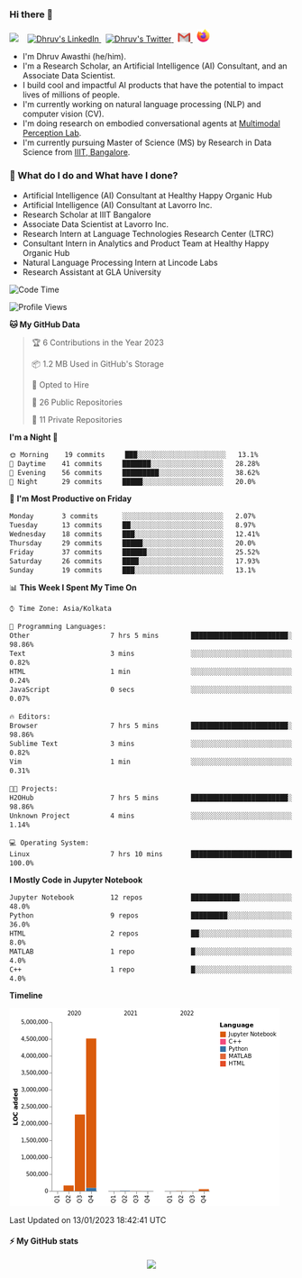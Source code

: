 ### Hi there 👋
![](https://komarev.com/ghpvc/?username=DhruvAwasthi&style=flat&label=VISITORS)&nbsp; &nbsp; 
<a href="https://www.linkedin.com/in/dhruv-awasthi/">
  <img alt="Dhruv's LinkedIn" width="22px" src="https://raw.githubusercontent.com/peterthehan/peterthehan/master/assets/linkedin.svg" />
</a> &nbsp; 
<a href="https://twitter.com/_dhruvawasthi">
  <img alt="Dhruv's Twitter" width="22px" src="https://raw.githubusercontent.com/peterthehan/peterthehan/master/assets/twitter.svg" >
</a> &nbsp; 
<a href="mailto: dhruvawasthicc@gmail.com">
  <img alt="Dhruv's Email" width="22px" src="https://github.com/raivo-otp/issuer-icons/blob/f2007535e72276907bb7d9b64c31304c83c0f043/vectors/google.com/google-gmail.svg">
</a> &nbsp;
<a href="http://dhruvawasthi.com">
  <img alt="Dhruv's Website" width="22px" src="https://github.com/raivo-otp/issuer-icons/blob/f2007535e72276907bb7d9b64c31304c83c0f043/vectors/firefox.com/firefox.svg">
</a>
  
- I'm Dhruv Awasthi (he/him).  
- I'm a Research Scholar, an Artificial Intelligence (AI) Consultant, and an Associate Data Scientist.   
- I build cool and impactful AI products that have the potential to impact lives of millions of people.   
- I'm currently working on natural language processing (NLP) and computer vision (CV).  
- I'm doing research on embodied conversational agents at [Multimodal Perception Lab](http://mpl.iiitb.ac.in/).    
- I'm currently pursuing Master of Science (MS) by Research in Data Science from [IIIT, Bangalore](https://www.iiitb.ac.in/).   


### 🌱 What do I do and What have I done? 
- Artificial Intelligence (AI) Consultant at Healthy Happy Organic Hub
- Artificial Intelligence (AI) Consultant at Lavorro Inc.
- Research Scholar at IIIT Bangalore
- Associate Data Scientist at Lavorro Inc.
- Research Intern at Language Technologies Research Center (LTRC)
- Consultant Intern in Analytics and Product Team at Healthy Happy Organic Hub
- Natural Language Processing Intern at Lincode Labs
- Research Assistant at GLA University


<!-- ### 📫 How to reach me?
- [LinkedIn](https://www.linkedin.com/in/dhruv-awasthi/) 
- [Twitter](https://twitter.com/_dhruvawasthi) 
- [Website](http://dhruvawasthi.com)
- [Email](dhruvawasthicc@gmail.com)  -->

<!-- #### 📊 This week I spent my time on: -->
<!--START_SECTION:waka-->
![Code Time](http://img.shields.io/badge/Code%20Time-33%20hrs%2024%20mins-blue)

![Profile Views](http://img.shields.io/badge/Profile%20Views-6-blue)

**🐱 My GitHub Data** 

> 🏆 6 Contributions in the Year 2023
 > 
> 📦 1.2 MB Used in GitHub's Storage 
 > 
> 💼 Opted to Hire
 > 
> 📜 26 Public Repositories 
 > 
> 🔑 11 Private Repositories  
 > 
**I'm a Night 🦉** 

```text
🌞 Morning    19 commits     ███░░░░░░░░░░░░░░░░░░░░░░   13.1% 
🌆 Daytime    41 commits     ███████░░░░░░░░░░░░░░░░░░   28.28% 
🌃 Evening    56 commits     █████████░░░░░░░░░░░░░░░░   38.62% 
🌙 Night      29 commits     █████░░░░░░░░░░░░░░░░░░░░   20.0%

```
📅 **I'm Most Productive on Friday** 

```text
Monday       3 commits      ░░░░░░░░░░░░░░░░░░░░░░░░░   2.07% 
Tuesday      13 commits     ██░░░░░░░░░░░░░░░░░░░░░░░   8.97% 
Wednesday    18 commits     ███░░░░░░░░░░░░░░░░░░░░░░   12.41% 
Thursday     29 commits     █████░░░░░░░░░░░░░░░░░░░░   20.0% 
Friday       37 commits     ██████░░░░░░░░░░░░░░░░░░░   25.52% 
Saturday     26 commits     ████░░░░░░░░░░░░░░░░░░░░░   17.93% 
Sunday       19 commits     ███░░░░░░░░░░░░░░░░░░░░░░   13.1%

```


📊 **This Week I Spent My Time On** 

```text
⌚︎ Time Zone: Asia/Kolkata

💬 Programming Languages: 
Other                    7 hrs 5 mins        ████████████████████████░   98.86% 
Text                     3 mins              ░░░░░░░░░░░░░░░░░░░░░░░░░   0.82% 
HTML                     1 min               ░░░░░░░░░░░░░░░░░░░░░░░░░   0.24% 
JavaScript               0 secs              ░░░░░░░░░░░░░░░░░░░░░░░░░   0.07%

🔥 Editors: 
Browser                  7 hrs 5 mins        ████████████████████████░   98.86% 
Sublime Text             3 mins              ░░░░░░░░░░░░░░░░░░░░░░░░░   0.82% 
Vim                      1 min               ░░░░░░░░░░░░░░░░░░░░░░░░░   0.31%

🐱‍💻 Projects: 
H2OHub                   7 hrs 5 mins        ████████████████████████░   98.86% 
Unknown Project          4 mins              ░░░░░░░░░░░░░░░░░░░░░░░░░   1.14%

💻 Operating System: 
Linux                    7 hrs 10 mins       █████████████████████████   100.0%

```

**I Mostly Code in Jupyter Notebook** 

```text
Jupyter Notebook         12 repos            ████████████░░░░░░░░░░░░░   48.0% 
Python                   9 repos             █████████░░░░░░░░░░░░░░░░   36.0% 
HTML                     2 repos             ██░░░░░░░░░░░░░░░░░░░░░░░   8.0% 
MATLAB                   1 repo              █░░░░░░░░░░░░░░░░░░░░░░░░   4.0% 
C++                      1 repo              █░░░░░░░░░░░░░░░░░░░░░░░░   4.0%

```


**Timeline**

![Chart not found](https://raw.githubusercontent.com/DhruvAwasthi/DhruvAwasthi/main/charts/bar_graph.png) 


 Last Updated on 13/01/2023 18:42:41 UTC
<!--END_SECTION:waka-->

<!-- #### :zap: Top langauges
<p align="center"><img src="https://github-readme-stats.vercel.app/api/top-langs/?username=DhruvAwasthi&layout=compact&hide=jupyter%20notebook"/>
 -->

#### :zap: My GitHub stats  
<p align="center"> <img src="https://github-readme-stats-git-masterrstaa-rickstaa.vercel.app/api?username=DhruvAwasthi&&count_private=true&show_icons=true)"/>


<!--
**DhruvAwasthi/DhruvAwasthi** is a ✨ _special_ ✨ repository because its `README.md` (this file) appears on your GitHub profile.

Here are some ideas to get you started:

- 🔭 I’m currently working on natural language processing, and computer vision.
- 🌱 I’m currently learning 
- 👯 I’m looking to collaborate on ...
- 🤔 I’m looking for help with ...
- 💬 Ask me about ...
- 📫 How to reach me: ...
- 😄 Pronouns: ...
- ⚡ Fun fact: ...
-->
